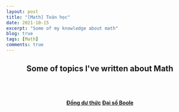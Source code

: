 ```yaml
---
layout: post
title: "[Math] Toán học"
date: 2021-10-15
excerpt: "Some of my knowledge about math"
blog: true
tags: [Math]
comments: true
---
```


<h2 align="center">
  Some of topics I've written about Math
</h2> 
<br><br>
<div align="center">
  <h4>
    <a href="https://hieuhdh.github.io/deuteri/MATH-Dong-du-thuc/" class="btn btn-success">Đồng dư thức</a> 
    <a href="https://hieuhdh.github.io/deuteri/Math-Dai-so-Boole/" class="btn btn-success">Đại số Boole</a>
  </h4>
</div>
